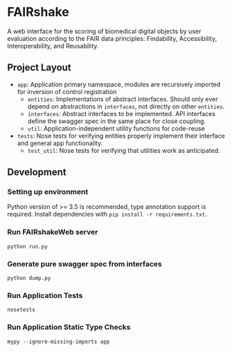 # FAIRshake

A web interface for the scoring of biomedical digital objects by user evaluation according to the FAIR data principles: Findability, Accessibility, Interoperability, and Reusability.

## Project Layout
- `app`: Application primary namespace, modules are recursively imported for inversion of control registration
  - `entities`: Implementations of abstract interfaces. Should only ever depend on abstractions in `interfaces`, not directly on other `entities`.
  - `interfaces`: Abstract interfaces to be implemented. API interfaces define the swagger spec in the same place for close coupling.
  - `util`: Application-independent utility functions for code-reuse
- `tests`: Nose tests for verifying entities properly implement their interface and general app functionality.
  - `test_util`: Nose tests for verifying that utilities work as anticipated.

## Development

### Setting up environment
Python version of >= 3.5 is recommended, type annotation support is required.
Install dependencies with `pip install -r requirements.txt`.

### Run FAIRshakeWeb server
`python run.py`

### Generate pure swagger spec from interfaces
`python dump.py`

### Run Application Tests
`nosetests`

### Run Application Static Type Checks
`mypy --ignore-missing-imports app`
